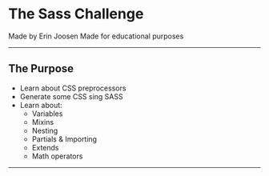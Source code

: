 # The Sass Challenge

Made by Erin Joosen
Made for educational purposes

---

## The Purpose

- Learn about CSS preprocessors 
- Generate some CSS sing SASS
- Learn about:
  - Variables
  - Mixins
  - Nesting
  - Partials & Importing
  - Extends
  - Math operators
  
---





